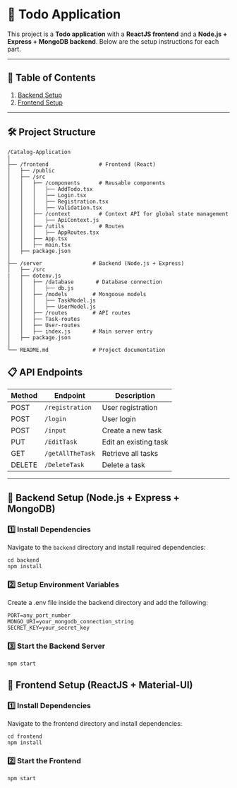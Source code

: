 # 📝  Todo Application

This project is a **Todo application** with a **ReactJS frontend** and a **Node.js + Express + MongoDB backend**. Below are the setup instructions for each part.

---

## 📌 Table of Contents
1. [Backend Setup](#-backend-setup-nodejs--express--mongodb)
2. [Frontend Setup](#-frontend-setup-reactjs--tailwindcss)

---

## 🛠️ Project Structure

```
/Catalog-Application
│
├── /frontend                # Frontend (React)
│   ├── /public
│   ├── /src
│   │   ├── /components      # Reusable components
│   │   │   ├── AddTodo.tsx
│   │   │   ├── Login.tsx
│   │   │   ├── Registration.tsx
│   │   │   ├── Validation.tsx
│   │   ├── /context         # Context API for global state management
│   │   │   ├── ApiContext.js
│   │   ├── /utils           # Routes
│   │   │   ├── AppRoutes.tsx
│   │   ├── App.tsx
│   │   ├── main.tsx
│   ├── package.json
│
├── /server                # Backend (Node.js + Express)
│   ├── /src
|   ├── dotenv.js
│   │   ├── /database       # Database connection
│   │   │   ├── db.js
│   │   ├── /models        # Mongoose models
│   │   │   ├── TaskModel.js
│   │   │   ├── UserModel.js
│   │   ├── /routes        # API routes
│   │   ├── Task-routes
│   │   ├── User-routes
│   │   ├── index.js       # Main server entry
│   ├── package.json
│
└── README.md              # Project documentation

```

## 📋 API Endpoints

| Method | Endpoint         | Description            |
| ------ | ---------------- | ---------------------- |
| POST   | `/registration`  | User registration      |
| POST   | `/login`         | User login             |
| POST   | `/input`         | Create a new task      |
| PUT    | `/EditTask`      | Edit an existing task  |
| GET    | `/getAllTheTask` | Retrieve all tasks     |
| DELETE | `/DeleteTask`    | Delete a task          |

---

## 🚀 Backend Setup (Node.js + Express + MongoDB)

### **1️⃣ Install Dependencies**
Navigate to the `backend` directory and install required dependencies:

```
cd backend
npm install
```

### **2️⃣ Setup Environment Variables**
Create a .env file inside the backend directory and add the following:
```
PORT=any_port_number
MONGO_URI=your_mongodb_connection_string
SECRET_KEY=your_secret_key 
```

### **3️⃣ Start the Backend Server**
```
npm start
```

## 🎨 Frontend Setup (ReactJS + Material-UI)

### **1️⃣ Install Dependencies**
Navigate to the frontend directory and install dependencies:
```
cd frontend
npm install
```

### **2️⃣ Start the Frontend**
```
npm start
```
